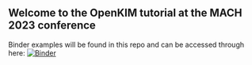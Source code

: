 ## Welcome to the OpenKIM tutorial at the MACH 2023 conference 

Binder examples will be found in this repo and can be accessed through here: [![Binder](https://mybinder.org/badge_logo.svg)](https://mybinder.org/v2/gh/openkim/mach-2023-openkim-tutorial/HEAD)
